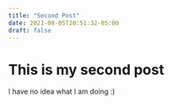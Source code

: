 ```yaml
---
title: "Second Post"
date: 2021-08-05T20:51:32-05:00
draft: false
---
```


# This is my second post

I have no idea what I am doing :)


